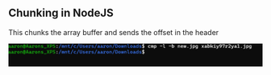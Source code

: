 ## Chunking in NodeJS

This chunks the array buffer and sends the offset in the header

![Original and New file difference](https://github.com/aarontravass/chunking-backend/blob/cd0bea5909d445fbf782db4df243f7c2a90780e5/images/diff.png)